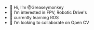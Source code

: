 - 👋 Hi, I’m @Greaseymonkey
- 👀 I’m interested in FPV, Robotic Drive's
- 🌱 currently learning ROS
- 💞️ I’m looking to collaborate on  Open CV
  

<!---
Greaseymonkey/Greaseymonkey is a ✨ special ✨ repository because its `README.md` (this file) appears on your GitHub profile.
You can click the Preview link to take a look at your changes.
--->
